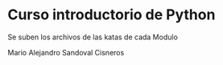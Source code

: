 # Curso introductorio de Python

Se suben los archivos de las katas de cada Modulo

Mario Alejandro Sandoval Cisneros

